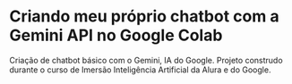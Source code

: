 # Criando meu próprio chatbot com a Gemini API no Google Colab

Criação de chatbot básico com o Gemini, IA do Google. Projeto construdo durante o curso de Imersão Inteligência Artificial da Alura e do Google.
